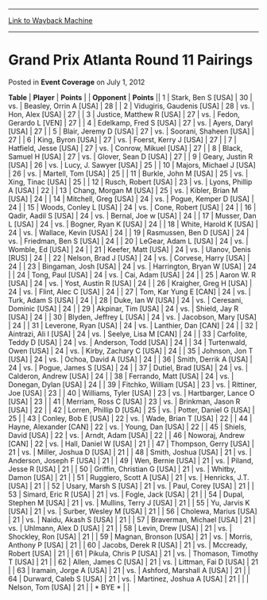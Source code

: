 
---
[Link to Wayback Machine](https://web.archive.org/web/20221006051544/https://magic.wizards.com/en/articles/archive/event-coverage/grand-prix-atlanta-round-11-pairings-2012-07-01)

[_metadata_:description]:- "TablePlayerPoints OpponentPoints 1Stark, Ben S [USA] 30vs.Beasley, Orrin A [USA] 28 2Vidugiris, Gaudenis [USA] 28vs.Hon, Alex [USA] 27 3Justice, Matthew R [USA] 27vs.Fedon, Gerardo L [VEN] 27 4Edelkamp, Fred S [USA] 27vs.Ayers, Daryl [USA] 27 5Blair, Jeremy D [USA] 27vs.Soorani, Shaheen [USA] 27 6King, Byron [USA] 27vs.Foerst, Kerry J [USA] 27 7Hatfield, Jesse [USA]"
[_metadata_:generator]:- "Drupal 7 (http://drupal.org)"
[_metadata_:node]:- "439356"
[_metadata_:publish_date]:- "2012-07-01"
[_metadata_:source]:- "div-main-content"
[_metadata_:title]:- "Grand Prix Atlanta Round 11 Pairings"
[_metadata_:wayback_capture_timestamp]:- "2022-10-06 05:15:44"
[_metadata_:wayback_raw_url]:- "https://web.archive.org/web/20221006051544id_/https://magic.wizards.com/en/articles/archive/event-coverage/grand-prix-atlanta-round-11-pairings-2012-07-01"
[_metadata_:wayback_url]:- "https://magic.wizards.com/en/articles/archive/event-coverage/grand-prix-atlanta-round-11-pairings-2012-07-01"
---


Grand Prix Atlanta Round 11 Pairings
====================================



 Posted in **Event Coverage**
 on July 1, 2012 












 **Table** | **Player** | **Points** |  | **Opponent** | **Points** ||  1 | Stark, Ben S [USA] |  30 | vs. | Beasley, Orrin A [USA] |  28 |
|  2 | Vidugiris, Gaudenis [USA] |  28 | vs. | Hon, Alex [USA] |  27 |
|  3 | Justice, Matthew R [USA] |  27 | vs. | Fedon, Gerardo L [VEN] |  27 |
|  4 | Edelkamp, Fred S [USA] |  27 | vs. | Ayers, Daryl [USA] |  27 |
|  5 | Blair, Jeremy D [USA] |  27 | vs. | Soorani, Shaheen [USA] |  27 |
|  6 | King, Byron [USA] |  27 | vs. | Foerst, Kerry J [USA] |  27 |
|  7 | Hatfield, Jesse [USA] |  27 | vs. | Conrow, Mikuel [USA] |  27 |
|  8 | Black, Samuel H [USA] |  27 | vs. | Glover, Sean D [USA] |  27 |
|  9 | Geary, Justin R [USA] |  26 | vs. | Lucy, J. Sawyer [USA] |  25 |
|  10 | Majors, Michael J [USA] |  26 | vs. | Martell, Tom [USA] |  25 |
|  11 | Burkle, John M [USA] |  25 | vs. | Xing, Tinac [USA] |  25 |
|  12 | Rusch, Robert [USA] |  23 | vs. | Lyons, Phillip A [USA] |  22 |
|  13 | Chang, Morgan M [USA] |  25 | vs. | Kibler, Brian M [USA] |  24 |
|  14 | Mitchell, Greg [USA] |  24 | vs. | Pogue, Kemper D [USA] |  24 |
|  15 | Woods, Conley L [USA] |  24 | vs. | Cone, Robert [USA] |  24 |
|  16 | Qadir, Aadil S [USA] |  24 | vs. | Bernal, Joe w [USA] |  24 |
|  17 | Musser, Dan L [USA] |  24 | vs. | Bogner, Ryan K [USA] |  24 |
|  18 | White, Harold K [USA] |  24 | vs. | Wallace, Kevin [USA] |  24 |
|  19 | Rasmussen, Ben D [USA] |  24 | vs. | Friedman, Ben S [USA] |  24 |
|  20 | LeGear, Adam L [USA] |  24 | vs. | Womble, Ed [USA] |  24 |
|  21 | Keefer, Matt [USA] |  24 | vs. | Ulanov, Denis [RUS] |  24 |
|  22 | Nelson, Brad J [USA] |  24 | vs. | Corvese, Harry [USA] |  24 |
|  23 | Bingaman, Josh [USA] |  24 | vs. | Harrington, Bryan W [USA] |  24 |
|  24 | Tong, Paul [USA] |  24 | vs. | Cai, Adam [USA] |  24 |
|  25 | Aaron W. R [USA] |  24 | vs. | Yost, Austin R [USA] |  24 |
|  26 | Kraigher, Greg H [USA] |  24 | vs. | Flint, Alec C [USA] |  24 |
|  27 | Tom, Kar Yung E [CAN] |  24 | vs. | Turk, Adam S [USA] |  24 |
|  28 | Duke, Ian W [USA] |  24 | vs. | Ceresani, Dominic [USA] |  24 |
|  29 | Akpinar, Tim [USA] |  24 | vs. | Shield, Jay R [USA] |  24 |
|  30 | Blyden, Jeffrey L [USA] |  24 | vs. | Jacobson, Mary [USA] |  24 |
|  31 | Leverone, Ryan [USA] |  24 | vs. | Lanthier, Dan [CAN] |  24 |
|  32 | Aintrazi, Ali I [USA] |  24 | vs. | Seelye, Lisa M [CAN] |  24 |
|  33 | Carfolite, Teddy D [USA] |  24 | vs. | Anderson, Todd [USA] |  24 |
|  34 | Turtenwald, Owen [USA] |  24 | vs. | Kirby, Zachary C [USA] |  24 |
|  35 | Johnson, Jon T [USA] |  24 | vs. | Ochoa, David A [USA] |  24 |
|  36 | Smith, Derrik A [USA] |  24 | vs. | Pogue, James S [USA] |  24 |
|  37 | Dutiel, Brad [USA] |  24 | vs. | Calderon, Andrew [USA] |  24 |
|  38 | Ferrando, Matt [USA] |  24 | vs. | Donegan, Dylan [USA] |  24 |
|  39 | Fitchko, William [USA] |  23 | vs. | Rittiner, Joe [USA] |  23 |
|  40 | Williams, Tyler [USA] |  23 | vs. | Hartbarger, Lance O [USA] |  23 |
|  41 | Merriam, Ross C [USA] |  23 | vs. | Brinkman, Jason R [USA] |  22 |
|  42 | Lorren, Phillip D [USA] |  25 | vs. | Potter, Daniel G [USA] |  25 |
|  43 | Conley, Bob E [USA] |  22 | vs. | Wade, Brian T [USA] |  22 |
|  44 | Hayne, Alexander [CAN] |  22 | vs. | Young, Dan [USA] |  22 |
|  45 | Shiels, David [USA] |  22 | vs. | Arndt, Adam [USA] |  22 |
|  46 | Noworaj, Andrew [CAN] |  22 | vs. | Hall, Daniel W [USA] |  21 |
|  47 | Thompson, Gerry [USA] |  21 | vs. | Miller, Joshua D [USA] |  21 |
|  48 | Smith, Joshua [USA] |  21 | vs. | Anderson, Joseph F [USA] |  21 |
|  49 | Wen, Bernie [USA] |  21 | vs. | Piland, Jesse R [USA] |  21 |
|  50 | Griffin, Christian G [USA] |  21 | vs. | Whitby, Damon [USA] |  21 |
|  51 | Ruggiero, Scott A [USA] |  21 | vs. | Henricks, J.T. [USA] |  21 |
|  52 | Usary, Marsh S [USA] |  21 | vs. | Paul, Corey [USA] |  21 |
|  53 | Simard, Eric R [USA] |  21 | vs. | Fogle, Jack [USA] |  21 |
|  54 | Dupal, Stephen M [USA] |  21 | vs. | Mullins, Terry J [USA] |  21 |
|  55 | Yu, Jarvis K [USA] |  21 | vs. | Surber, Wesley M [USA] |  21 |
|  56 | Cholewa, Marius [USA] |  21 | vs. | Naidu, Akash S [USA] |  21 |
|  57 | Braverman, Michael [USA] |  21 | vs. | Uhlmann, Alex D [USA] |  21 |
|  58 | Levin, Drew [USA] |  21 | vs. | Shockley, Ron [USA] |  21 |
|  59 | Magnan, Bronson [USA] |  21 | vs. | Morris, Anthony P [USA] |  21 |
|  60 | Jacobs, Derek R [USA] |  21 | vs. | Mccready, Robert [USA] |  21 |
|  61 | Pikula, Chris P [USA] |  21 | vs. | Thomason, Timothy T [USA] |  21 |
|  62 | Allen, James C [USA] |  21 | vs. | Littman, Fai D [USA] |  21 |
|  63 | Iramain, Jorge A [USA] |  21 | vs. | Ashford, Marshall A [USA] |  21 |
|  64 | Durward, Caleb S [USA] |  21 | vs. | Martinez, Joshua A [USA] |  21 |
|  | Nelson, Tom [USA] |  21 |  | \* BYE \* |  |







